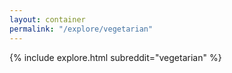 ```yaml
---
layout: container
permalink: "/explore/vegetarian"
---
```


<link rel="stylesheet" type="text/css" href="/static/css/explore.css">
{% include explore.html subreddit="vegetarian" %}
